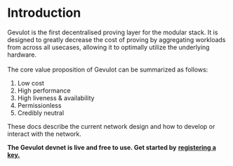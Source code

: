 # Introduction

Gevulot is the first decentralised proving layer for the modular stack. It is designed to greatly decrease the cost of proving by aggregating workloads from across all usecases, allowing it to optimally utilize the underlying hardware. \
\
The core value proposition of Gevulot can be summarized as follows:

1. Low cost
2. High performance
3. High liveness & availability
4. Permissionless
5. Credibly neutral

These docs describe the current network design and how to develop or interact with the network.

**The Gevulot devnet is live and free to use. Get started by** [**registering a key.**](https://docs.gevulot.com/gevulot-docs/devnet/key-registration)
